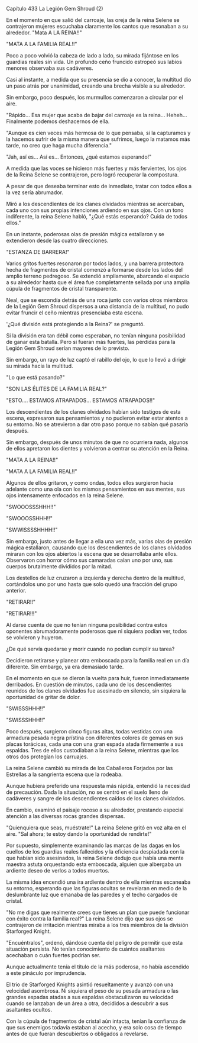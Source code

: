 
Capítulo 433 La Legión Gem Shroud (2)

En el momento en que salió del carroaje, las oreja de la reina Selene se contrajeron mujeres escuchaba claramente los cantos que resonaban a su alrededor. "Mata A LA REINA!!"

"MATA A LA FAMILIA REAL!!"

Poco a poco volvió la cabeza de lado a lado, su mirada fijántose en los guardias reales sin vida. Un profundo ceño fruncido estropeó sus labios menores observaba sus cadáveres.

Casi al instante, a medida que su presencia se dio a conocer, la multitud dio un paso atrás por unanimidad, creando una brecha visible a su alrededor.

Sin embargo, poco después, los murmullos comenzaron a circular por el aire.

"Rápido... Esa mujer que acaba de bajar del carroaje es la reina... Heheh... Finalmente podemos deshacernos de ella.

"Aunque es cien veces más hermosa de lo que pensaba, si la capturamos y la hacemos sufrir de la misma manera que sufrimos, luego la matamos más tarde, no creo que haga mucha diferencia."

"Jah, así es... Así es... Entonces, ¿qué estamos esperando!"

A medida que las voces se hicieron más fuertes y más fervientes, los ojos de la Reina Selene se contrajeron, pero logró recuperar la compostura.

A pesar de que deseaba terminar esto de inmediato, tratar con todos ellos a la vez sería abrumador.

Miró a los descendientes de los clanes olvidados mientras se acercaban, cada uno con sus propias intenciones ardiendo en sus ojos. Con un tono indiferente, la reina Selene habló, "¿Qué estás esperando? Cuida de todos ellos."

En un instante, poderosas olas de presión mágica estallaron y se extendieron desde las cuatro direcciones.

"ESTANZA DE BARRERA!"

Varios gritos fuertes resonaron por todos lados, y una barrera protectora hecha de fragmentos de cristal comenzó a formarse desde los lados del amplio terreno pedregoso. Se extendió ampliamente, abarcando el espacio a su alrededor hasta que el área fue completamente sellada por una amplia cúpula de fragmentos de cristal transparente.

Neal, que se escondía detrás de una roca junto con varios otros miembros de la Legión Gem Shroud dispersos a una distancia de la multitud, no pudo evitar fruncir el ceño mientras presenciaba esta escena.

'¿Qué división está protegiendo a la Reina?' se preguntó.

Si la división era tan débil como esperaban, no tenían ninguna posibilidad de ganar esta batalla. Pero si fueran más fuertes, las pérdidas para la Legión Gem Shroud serían mayores de lo previsto.

Sin embargo, un rayo de luz captó el rabillo del ojo, lo que lo llevó a dirigir su mirada hacia la multitud.

"Lo que está pasando?"

"SON LAS ÉLITES DE LA FAMILIA REAL?"

"ESTO.... ESTAMOS ATRAPADOS... ESTAMOS ATRAPADOS!!"

Los descendientes de los clanes olvidados habían sido testigos de esta escena, expresaron sus pensamientos y no pudieron evitar estar atentos a su entorno. No se atrevieron a dar otro paso porque no sabían qué pasaría después.

Sin embargo, después de unos minutos de que no ocurriera nada, algunos de ellos apretaron los dientes y volvieron a centrar su atención en la Reina.

"MATA A LA REINA!!"

"MATA A LA FAMILIA REAL!!"

Algunos de ellos gritaron, y como ondas, todos ellos surgieron hacia adelante como una ola con los mismos pensamientos en sus mentes, sus ojos intensamente enfocados en la reina Selene.

"SWOOOSSSHHH!!"

"SWOOOSSHHH!!"

"SWWISSSSHHHH!!"

Sin embargo, justo antes de llegar a ella una vez más, varias olas de presión mágica estallaron, causando que los descendientes de los clanes olvidados miraran con los ojos abiertos la escena que se desarrollaba ante ellos. Observaron con horror cómo sus camaradas caían uno por uno, sus cuerpos brutalmente divididos por la mitad.

Los destellos de luz cruzaron a izquierda y derecha dentro de la multitud, cortándolos uno por uno hasta que solo quedó una fracción del grupo anterior.

"RETIRAR!!"

"RETIRAR!!!"

Al darse cuenta de que no tenían ninguna posibilidad contra estos oponentes abrumadoramente poderosos que ni siquiera podían ver, todos se volvieron y huyeron.

¿De qué servía quedarse y morir cuando no podían cumplir su tarea?

Decidieron retirarse y planear otra emboscada para la familia real en un día diferente. Sin embargo, ya era demasiado tarde.

En el momento en que se dieron la vuelta para huir, fueron inmediatamente derribados. En cuestión de minutos, cada uno de los descendientes reunidos de los clanes olvidados fue asesinado en silencio, sin siquiera la oportunidad de gritar de dolor.

"SWISSSHHH!!"

"SWISSSHHH!!"

Poco después, surgieron cinco figuras altas, todas vestidas con una armadura pesada negra prístina con diferentes colores de gemas en sus placas torácicas, cada una con una gran espada atada firmemente a sus espaldas. Tres de ellos custodiaban a la reina Selene, mientras que los otros dos protegían los carruajes.

La reina Selene cambió su mirada de los Caballeros Forjados por las Estrellas a la sangrienta escena que la rodeaba.

Aunque hubiera preferido una respuesta más rápida, entendió la necesidad de precaución. Dada la situación, no se centró en el suelo lleno de cadáveres y sangre de los descendientes caídos de los clanes olvidados.

En cambio, examinó el paisaje rocoso a su alrededor, prestando especial atención a las diversas rocas grandes dispersas.

"Quienquiera que seas, muéstrate!" La reina Selene gritó en voz alta en el aire. "Sal ahora; te estoy dando la oportunidad de rendirte!"

Por supuesto, simplemente examinando las marcas de las dagas en los cuellos de los guardias reales fallecidos y la eficiencia despiadada con la que habían sido asesinados, la reina Selene dedujo que había una mente maestra astuta orquestando esta emboscada, alguien que albergaba un ardiente deseo de verlos a todos muertos.

La misma idea encendió una ira ardiente dentro de ella mientras escaneaba su entorno, esperando que las figuras ocultas se revelaran en medio de la deslumbrante luz que emanaba de las paredes y el techo cargados de cristal.

"No me digas que realmente crees que tienes un plan que puede funcionar con éxito contra la familia real?" La reina Selene dijo que sus ojos se contrajeron de irritación mientras miraba a los tres miembros de la división Starforged Knight.

"Encuéntralos", ordenó, dándose cuenta del peligro de permitir que esta situación persista. No tenían conocimiento de cuántos asaltantes acechaban o cuán fuertes podrían ser.

Aunque actualmente tenía el título de la más poderosa, no había ascendido a este pináculo por imprudencia.

El trío de Starforged Knights asintió resueltamente y avanzó con una velocidad asombrosa. Ni siquiera el peso de su pesada armadura o las grandes espadas atadas a sus espaldas obstaculizaron su velocidad cuando se lanzaban de un área a otra, decididos a descubrir a sus asaltantes ocultos.

Con la cúpula de fragmentos de cristal aún intacta, tenían la confianza de que sus enemigos todavía estaban al acecho, y era solo cosa de tiempo antes de que fueran descubiertos o obligados a revelarse.
